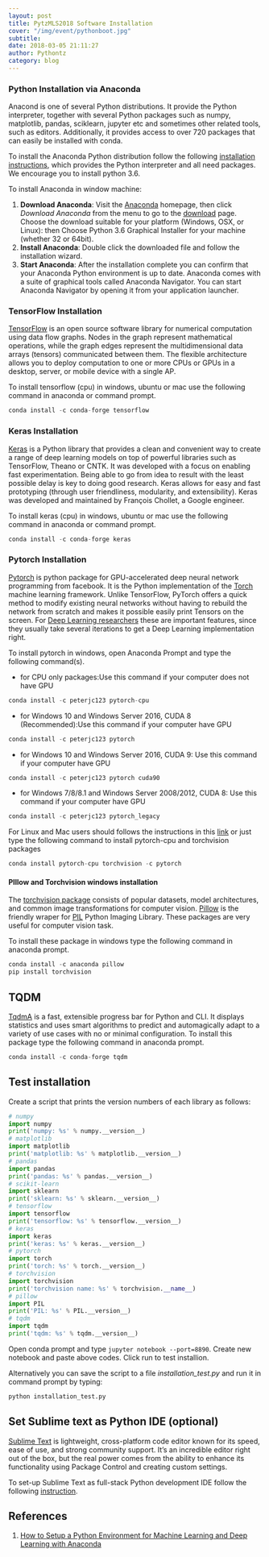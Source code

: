 ```yaml
---
layout: post
title: PytzMLS2018 Software Installation 
cover: "/img/event/pythonboot.jpg" 
subtitle: 
date: 2018-03-05 21:11:27
author: Pythontz
category: blog
---
```





### Python Installation via Anaconda

Anacond is one of several Python distributions. It provide the Python interpreter, together with several Python packages such as numpy, matplotlib, pandas, sciklearn, jupyter etc and sometimes other related tools, such as editors. Additionally, it provides access to over 720 packages that can easily be installed with conda.

To install the Anaconda Python distribution follow the following [installation instructions](https://docs.continuum.io/anaconda/install.html), which provides the Python interpreter and all need packages. We encourage you to install python 3.6. 

To install Anaconda in window machine:

1. **Download Anaconda**: Visit the [Anaconda](https://anaconda.org/) homepage, then click *Download Anaconda* from the menu to go to the [download](https://www.anaconda.com/download/#windows) page. Choose the download suitable for your platform (Windows, OSX, or Linux): then Choose Python 3.6 Graphical Installer for your machine (whether 32 or 64bit).
2. **Install Anaconda**:  Double click the downloaded file and follow the installation wizard.
3. **Start  Anaconda**: After the installation complete you can confirm that your Anaconda Python environment is up to date. Anaconda comes with a suite of graphical tools called Anaconda Navigator. You can start Anaconda Navigator by opening it from your application launcher.


### TensorFlow Installation

[TensorFlow](https://www.tensorflow.org/) is an open source software library for numerical computation using data flow graphs. Nodes in the graph represent mathematical operations, while the graph edges represent the multidimensional data arrays (tensors) communicated between them. The flexible architecture allows you to deploy computation to one or more CPUs or GPUs in a desktop, server, or mobile device with a single AP.

To install tensorflow (cpu) in windows, ubuntu or mac use the following command in anaconda or command prompt.

```python
conda install -c conda-forge tensorflow
```


### Keras Installation

[Keras](https://keras.io/) is a Python library that provides a clean and convenient way to create a range of deep learning models on top of  powerful libraries such as TensorFlow, Theano or CNTK.  It was developed with a focus on enabling fast experimentation. Being able to go from idea to result with the least possible delay is key to doing good research. Keras allows for easy and fast prototyping (through user friendliness, modularity, and extensibility). Keras was developed and maintained by François Chollet, a Google engineer.

To install keras (cpu) in windows, ubuntu or mac use the following command in anaconda or command prompt.

```python
conda install -c conda-forge keras
```

###  Pytorch Installation

[Pytorch](http://pytorch.org/)  is python package for GPU-accelerated deep neural network programming from facebook. It is the Python implementation of the [Torch](http://torch.ch/) machine learning framework. Unlike TensorFlow, PyTorch offers a quick method to modify existing neural networks without having to rebuild the network from scratch and makes it possible easily print Tensors on the screen. For [Deep Learning researchers](https://www.oreilly.com/ideas/why-ai-and-machine-learning-researchers-are-beginning-to-embrace-pytorch) these are important features, since they usually take several iterations to get a Deep Learning implementation right. 

To install pytorch in windows, open Anaconda Prompt and type the following command(s).  

- for CPU only packages:Use this command if your computer does not have GPU

```python
conda install -c peterjc123 pytorch-cpu
```

- for Windows 10 and Windows Server 2016, CUDA 8 (Recommended):Use this command if your computer have GPU

```python
conda install -c peterjc123 pytorch
```

- for Windows 10 and Windows Server 2016, CUDA 9: Use this command if your computer  have GPU

```python
conda install -c peterjc123 pytorch cuda90
```

- for Windows 7/8/8.1 and Windows Server 2008/2012, CUDA 8: Use this command if your computer  have GPU

```python
conda install -c peterjc123 pytorch_legacy
```

For Linux and Mac users should follows the instructions in this [link](http://pytorch.org/) or just type the following command to install pytorch-cpu and torchvision packages

```python
conda install pytorch-cpu torchvision -c pytorch
```

#### PIllow and Torchvision  windows installation

The [torchvision package](https://github.com/pytorch/vision) consists of popular datasets, model architectures, and common image transformations for computer vision. [Pillow](https://github.com/python-pillow/Pillow) is the friendly wraper for [PIL](http://www.pythonware.com/products/pil/) Python Imaging Library. These packages are very useful for computer vision task.

To install these package in windows type the following command in anaconda prompt.

```python
conda install -c anaconda pillow
pip install torchvision
```


## TQDM

[TqdmA](https://github.com/tqdm/tqdm) is a fast, extensible progress bar for Python and CLI. It displays statistics and uses smart algorithms to predict and automagically adapt to a variety of use cases with no or minimal configuration. To install this package type the following command in anaconda prompt.

```python
conda install -c conda-forge tqdm
```

## Test installation

Create a script that prints the version numbers of each library as follows:
```python
# numpy
import numpy
print('numpy: %s' % numpy.__version__)
# matplotlib
import matplotlib
print('matplotlib: %s' % matplotlib.__version__)
# pandas
import pandas
print('pandas: %s' % pandas.__version__)
# scikit-learn
import sklearn
print('sklearn: %s' % sklearn.__version__)
# tensorflow
import tensorflow
print('tensorflow: %s' % tensorflow.__version__)
# keras
import keras
print('keras: %s' % keras.__version__)
# pytorch
import torch
print('torch: %s' % torch.__version__)
# torchvision
import torchvision
print('torchvision name: %s' % torchvision.__name__)
# pillow
import PIL
print('PIL: %s' % PIL.__version__)
# tqdm
import tqdm
print('tqdm: %s' % tqdm.__version__)
```

Open conda prompt and type `jupyter notebook --port=8890`. Create new notebook and paste above codes. Click run to test installion.

Alternatively you can save the script to a file *installation_test.py* and run it in command prompt by typing:
```python
python installation_test.py
```


## Set Sublime text as  Python IDE (optional)

[Sublime Text](http://www.sublimetext.com/) is lightweight, cross-platform code editor known for its speed, ease of use, and strong community support. It’s an incredible editor right out of the box, but the real power comes from the ability to enhance its functionality using Package Control and creating custom settings.

To set-up Sublime Text  as full-stack Python development IDE follow the following [instruction](http://www.gtlambert.com/blog/python-sublime-text-3).


## References
1. [How to Setup a Python Environment for Machine Learning and Deep Learning with Anaconda](https://machinelearningmastery.com/setup-python-environment-machine-learning-deep-learning-anaconda/)

